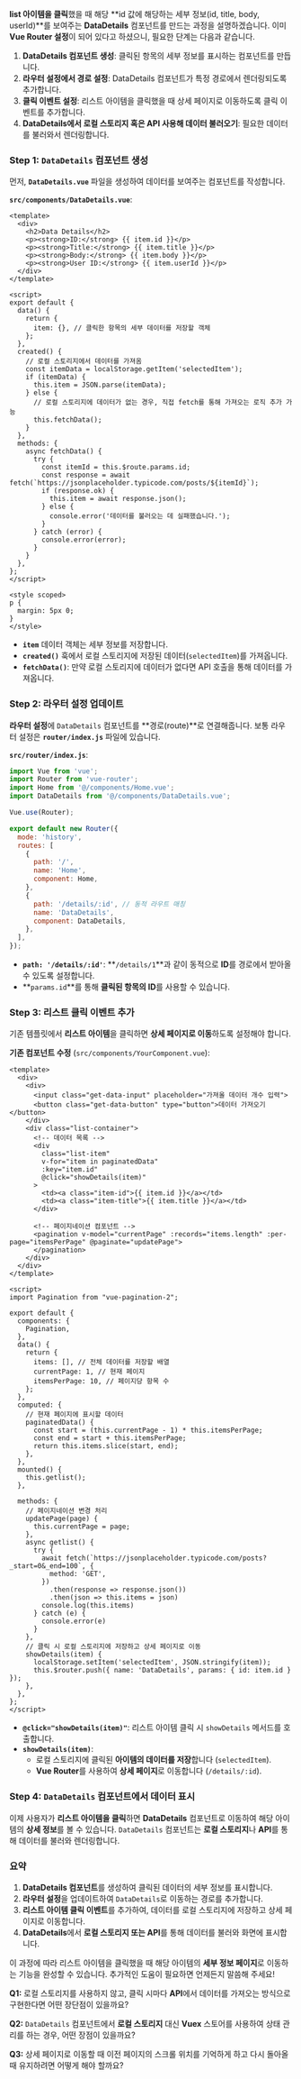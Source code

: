 **list 아이템을 클릭**했을 때 해당 **id 값에 해당하는 세부 정보(id, title, body, userId)**를 보여주는 **DataDetails** 컴포넌트를 만드는 과정을 설명하겠습니다. 이미 **Vue Router 설정**이 되어 있다고 하셨으니, 필요한 단계는 다음과 같습니다.

1. **DataDetails 컴포넌트 생성**: 클릭된 항목의 세부 정보를 표시하는 컴포넌트를 만듭니다.
2. **라우터 설정에서 경로 설정**: DataDetails 컴포넌트가 특정 경로에서 렌더링되도록 추가합니다.
3. **클릭 이벤트 설정**: 리스트 아이템을 클릭했을 때 상세 페이지로 이동하도록 클릭 이벤트를 추가합니다.
4. **DataDetails에서 로컬 스토리지 혹은 API 사용해 데이터 불러오기**: 필요한 데이터를 불러와서 렌더링합니다.

### Step 1: `DataDetails` 컴포넌트 생성
먼저, **`DataDetails.vue`** 파일을 생성하여 데이터를 보여주는 컴포넌트를 작성합니다.

**`src/components/DataDetails.vue`**:
```vue
<template>
  <div>
    <h2>Data Details</h2>
    <p><strong>ID:</strong> {{ item.id }}</p>
    <p><strong>Title:</strong> {{ item.title }}</p>
    <p><strong>Body:</strong> {{ item.body }}</p>
    <p><strong>User ID:</strong> {{ item.userId }}</p>
  </div>
</template>

<script>
export default {
  data() {
    return {
      item: {}, // 클릭한 항목의 세부 데이터를 저장할 객체
    };
  },
  created() {
    // 로컬 스토리지에서 데이터를 가져옴
    const itemData = localStorage.getItem('selectedItem');
    if (itemData) {
      this.item = JSON.parse(itemData);
    } else {
      // 로컬 스토리지에 데이터가 없는 경우, 직접 fetch를 통해 가져오는 로직 추가 가능
      this.fetchData();
    }
  },
  methods: {
    async fetchData() {
      try {
        const itemId = this.$route.params.id;
        const response = await fetch(`https://jsonplaceholder.typicode.com/posts/${itemId}`);
        if (response.ok) {
          this.item = await response.json();
        } else {
          console.error('데이터를 불러오는 데 실패했습니다.');
        }
      } catch (error) {
        console.error(error);
      }
    }
  },
};
</script>

<style scoped>
p {
  margin: 5px 0;
}
</style>
```
- **`item`** 데이터 객체는 세부 정보를 저장합니다.
- **`created()`** 훅에서 로컬 스토리지에 저장된 데이터(`selectedItem`)를 가져옵니다.
- **`fetchData()`**: 만약 로컬 스토리지에 데이터가 없다면 API 호출을 통해 데이터를 가져옵니다.

### Step 2: 라우터 설정 업데이트
**라우터 설정**에 `DataDetails` 컴포넌트를 **경로(route)**로 연결해줍니다. 보통 라우터 설정은 **`router/index.js`** 파일에 있습니다.

**`src/router/index.js`**:
```javascript
import Vue from 'vue';
import Router from 'vue-router';
import Home from '@/components/Home.vue';
import DataDetails from '@/components/DataDetails.vue';

Vue.use(Router);

export default new Router({
  mode: 'history',
  routes: [
    {
      path: '/',
      name: 'Home',
      component: Home,
    },
    {
      path: '/details/:id', // 동적 라우트 매칭
      name: 'DataDetails',
      component: DataDetails,
    },
  ],
});
```
- **`path: '/details/:id'`**: **`/details/1`**과 같이 동적으로 **ID**를 경로에서 받아올 수 있도록 설정합니다.
- **`params.id`**를 통해 **클릭된 항목의 ID**를 사용할 수 있습니다.

### Step 3: 리스트 클릭 이벤트 추가
기존 템플릿에서 **리스트 아이템**을 클릭하면 **상세 페이지로 이동**하도록 설정해야 합니다.

**기존 컴포넌트 수정** (`src/components/YourComponent.vue`):
```vue
<template>
  <div>
    <div>
      <input class="get-data-input" placeholder="가져올 데이터 개수 입력">
      <button class="get-data-button" type="button">데이터 가져오기</button>
    </div>
    <div class="list-container">
      <!-- 데이터 목록 -->
      <div 
        class="list-item" 
        v-for="item in paginatedData" 
        :key="item.id"
        @click="showDetails(item)"
      >
        <td><a class="item-id">{{ item.id }}</a></td>
        <td><a class="item-title">{{ item.title }}</a></td>
      </div>

      <!-- 페이지네이션 컴포넌트 -->
      <pagination v-model="currentPage" :records="items.length" :per-page="itemsPerPage" @paginate="updatePage">
      </pagination>
    </div>
  </div>
</template>

<script>
import Pagination from "vue-pagination-2";

export default {
  components: {
    Pagination,
  },
  data() {
    return {
      items: [], // 전체 데이터를 저장할 배열
      currentPage: 1, // 현재 페이지
      itemsPerPage: 10, // 페이지당 항목 수
    };
  },
  computed: {
    // 현재 페이지에 표시할 데이터
    paginatedData() {
      const start = (this.currentPage - 1) * this.itemsPerPage;
      const end = start + this.itemsPerPage;
      return this.items.slice(start, end);
    },
  },
  mounted() {
    this.getlist();
  },

  methods: {
    // 페이지네이션 변경 처리
    updatePage(page) {
      this.currentPage = page;
    },
    async getlist() {
      try {
        await fetch(`https://jsonplaceholder.typicode.com/posts?_start=0&_end=100`, {
          method: 'GET',
        })
          .then(response => response.json())
          .then(json => this.items = json)
        console.log(this.items)
      } catch (e) {
        console.error(e)
      }
    },
    // 클릭 시 로컬 스토리지에 저장하고 상세 페이지로 이동
    showDetails(item) {
      localStorage.setItem('selectedItem', JSON.stringify(item));
      this.$router.push({ name: 'DataDetails', params: { id: item.id } });
    },
  },
};
</script>
```
- **`@click="showDetails(item)"`**: 리스트 아이템 클릭 시 `showDetails` 메서드를 호출합니다.
- **`showDetails(item)`**:
  - 로컬 스토리지에 클릭된 **아이템의 데이터를 저장**합니다 (`selectedItem`).
  - **Vue Router**를 사용하여 **상세 페이지**로 이동합니다 (`/details/:id`).

### Step 4: `DataDetails` 컴포넌트에서 데이터 표시
이제 사용자가 **리스트 아이템을 클릭**하면 **DataDetails** 컴포넌트로 이동하여 해당 아이템의 **상세 정보**를 볼 수 있습니다. `DataDetails` 컴포넌트는 **로컬 스토리지**나 **API**를 통해 데이터를 불러와 렌더링합니다.

### 요약
1. **DataDetails 컴포넌트**를 생성하여 클릭된 데이터의 세부 정보를 표시합니다.
2. **라우터 설정**을 업데이트하여 `DataDetails`로 이동하는 경로를 추가합니다.
3. **리스트 아이템 클릭 이벤트**를 추가하여, 데이터를 로컬 스토리지에 저장하고 상세 페이지로 이동합니다.
4. **DataDetails**에서 **로컬 스토리지 또는 API**를 통해 데이터를 불러와 화면에 표시합니다.

이 과정에 따라 리스트 아이템을 클릭했을 때 해당 아이템의 **세부 정보 페이지**로 이동하는 기능을 완성할 수 있습니다. 추가적인 도움이 필요하면 언제든지 말씀해 주세요!

**Q1:** 로컬 스토리지를 사용하지 않고, 클릭 시마다 **API**에서 데이터를 가져오는 방식으로 구현한다면 어떤 장단점이 있을까요?

**Q2:** `DataDetails` 컴포넌트에서 **로컬 스토리지** 대신 **Vuex** 스토어를 사용하여 상태 관리를 하는 경우, 어떤 장점이 있을까요?

**Q3:** 상세 페이지로 이동할 때 이전 페이지의 스크롤 위치를 기억하게 하고 다시 돌아올 때 유지하려면 어떻게 해야 할까요?